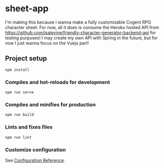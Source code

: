 # sheet-app
I'm making this because i wanna make a fully customizable Cogent RPG character sheet. For now, all it does is consume the Heroku hosted API from https://github.com/isalevine/friendly-character-generator-backend-api for testing purpuses! I may create my own API with Spring in the future, but for now I just wanna focus on the Vuejs part!

## Project setup
```
npm install
```

### Compiles and hot-reloads for development
```
npm run serve
```

### Compiles and minifies for production
```
npm run build
```

### Lints and fixes files
```
npm run lint
```

### Customize configuration
See [Configuration Reference](https://cli.vuejs.org/config/).
